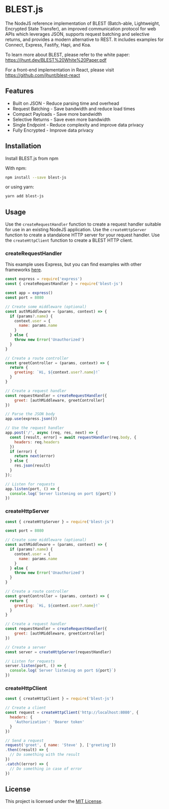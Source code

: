 # BLEST.js

The NodeJS reference implementation of BLEST (Batch-able, Lightweight, Encrypted State Transfer), an improved communication protocol for web APIs which leverages JSON, supports request batching and selective returns, and provides a modern alternative to REST. It includes examples for Connect, Express, Fastify, Hapi, and Koa.

To learn more about BLEST, please refer to the white paper: https://jhunt.dev/BLEST%20White%20Paper.pdf

For a front-end implementation in React, please visit https://github.com/jhunt/blest-react

## Features

- Built on JSON - Reduce parsing time and overhead
- Request Batching - Save bandwidth and reduce load times
- Compact Payloads - Save more bandwidth
- Selective Returns - Save even more bandwidth
- Single Endpoint - Reduce complexity and improve data privacy
- Fully Encrypted - Improve data privacy

## Installation

Install BLEST.js from npm

With npm:
```bash
npm install --save blest-js
```
or using yarn:
```bash
yarn add blest-js
```

## Usage

Use the `createRequestHandler` function to create a request handler suitable for use in an existing NodeJS application. Use the `createHttpServer` function to create a standalone HTTP server for your request handler. Use the `createHttpClient` function to create a BLEST HTTP client.

### createRequestHandler

This example uses Express, but you can find examples with other frameworks [here](examples).

```javascript
const express = require('express')
const { createRequestHandler } = require('blest-js')

const app = express()
const port = 8080

// Create some middleware (optional)
const authMiddleware = (params, context) => {
  if (params?.name) {
    context.user = {
      name: params.name
    }
  } else {
    throw new Error('Unauthorized')
  }
}

// Create a route controller
const greetController = (params, context) => {
  return {
    greeting: `Hi, ${context.user?.name}!`
  }
}

// Create a request handler
const requestHandler = createRequestHandler({
    greet: [authMiddleware, greetController]
})

// Parse the JSON body
app.use(express.json())

// Use the request handler
app.post('/', async (req, res, next) => {
  const [result, error] = await requestHandler(req.body, {
    headers: req.headers
  })
  if (error) {
    return next(error)
  } else {
    res.json(result)
  }
});

// Listen for requests
app.listen(port, () => {
  console.log(`Server listening on port ${port}`)
})
```

### createHttpServer

```javascript
const { createHttpServer } = require('blest-js')

const port = 8080

// Create some middleware (optional)
const authMiddleware = (params, context) => {
  if (params?.name) {
    context.user = {
      name: params.name
    }
  } else {
    throw new Error('Unauthorized')
  }
}

// Create a route controller
const greetController = (params, context) => {
  return {
    greeting: `Hi, ${context.user?.name}!`
  }
}

// Create a request handler
const requestHandler = createRequestHandler({
    greet: [authMiddleware, greetController]
})

// Create a server
const server = createHttpServer(requestHandler)

// Listen for requests
server.listen(port, () => {
  console.log(`Server listening on port ${port}`)
})
```

### createHttpClient

```javascript
const { createHttpClient } = require('blest-js')

// Create a client
const request = createHttpClient('http://localhost:8080', {
  headers: {
    'Authorization': 'Bearer token'
  }
})

// Send a request
request('greet', { name: 'Steve' }, ['greeting'])
.then((result) => {
  // Do something with the result
})
.catch((error) => {
  // Do something in case of error
})
```

## License

This project is licensed under the [MIT License](LICENSE).